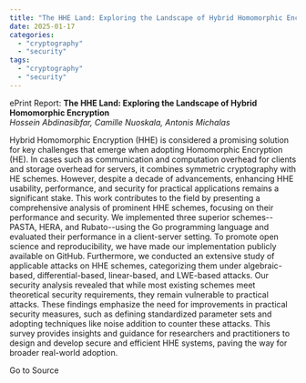 ```yaml
---
title: "The HHE Land: Exploring the Landscape of Hybrid Homomorphic Encryption"
date: 2025-01-17
categories: 
  - "cryptography"
  - "security"
tags: 
  - "cryptography"
  - "security"
---
```


ePrint Report: **The HHE Land: Exploring the Landscape of Hybrid Homomorphic Encryption**  
_Hossein Abdinasibfar, Camille Nuoskala, Antonis Michalas_

Hybrid Homomorphic Encryption (HHE) is considered a promising solution for key challenges that emerge when adopting Homomorphic Encryption (HE). In cases such as communication and computation overhead for clients and storage overhead for servers, it combines symmetric cryptography with HE schemes. However, despite a decade of advancements, enhancing HHE usability, performance, and security for practical applications remains a significant stake. This work contributes to the field by presenting a comprehensive analysis of prominent HHE schemes, focusing on their performance and security. We implemented three superior schemes--PASTA, HERA, and Rubato--using the Go programming language and evaluated their performance in a client-server setting. To promote open science and reproducibility, we have made our implementation publicly available on GitHub. Furthermore, we conducted an extensive study of applicable attacks on HHE schemes, categorizing them under algebraic-based, differential-based, linear-based, and LWE-based attacks. Our security analysis revealed that while most existing schemes meet theoretical security requirements, they remain vulnerable to practical attacks. These findings emphasize the need for improvements in practical security measures, such as defining standardized parameter sets and adopting techniques like noise addition to counter these attacks. This survey provides insights and guidance for researchers and practitioners to design and develop secure and efficient HHE systems, paving the way for broader real-world adoption.

Go to Source
